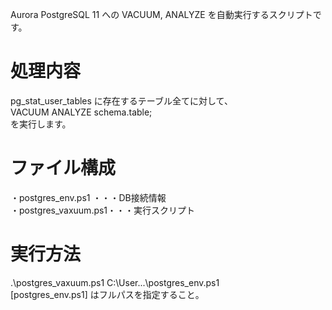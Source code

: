 Aurora PostgreSQL 11 への VACUUM, ANALYZE を自動実行するスクリプトです。

# 処理内容
pg_stat_user_tables に存在するテーブル全てに対して、<br>
VACUUM ANALYZE schema.table;<br>
を実行します。

# ファイル構成
・postgres_env.ps1   ・・・DB接続情報<br>
・postgres_vaxuum.ps1・・・実行スクリプト

# 実行方法
.\postgres_vaxuum.ps1 C:\User\...\postgres_env.ps1<br>
[postgres_env.ps1] はフルパスを指定すること。
